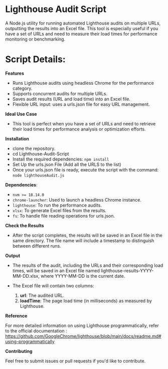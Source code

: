 # Lighthouse Audit Script

A Node.js utility for running automated Lighthouse audits on multiple URLs, outputting the results into an Excel file. This tool is especially useful if you have a set of URLs and need to measure their load times for performance monitoring or benchmarking.

# Script Details:

**Features**

 - Runs Lighthouse audits using headless Chrome for the performance category.
 - Supports concurrent audits for multiple URLs.
 - Saves audit results (URL and load time) into an Excel file.
 - Flexible URL input: uses a urls.json file for easy URL management.

**Ideal Use Case**
 - This tool is perfect when you have a set of URLs and need to retrieve their load times for performance analysis or optimization efforts.

**Installation**

 - clone the repository.
 - cd Lighthouse-Audit-Script
 - Install the required dependencies: ``` npm install ```
 - Set Up the urls.json File (Add all the URLS to the list)
 - Once your urls.json file is ready, execute the script with the command: ```node lighthouseAudit.js```

**Dependencies**: 

 - ``` nvm >= 18.14.0 ```
 - ```chrome-launcher```: Used to launch a headless Chrome instance.
 - ```lighthouse```: To run the performance audits.
 - ```xlsx```: To generate Excel files from the results.
 - ```fs```: To handle file reading operations for urls.json.

**Check the Results**

 - After the script completes, the results will be saved in an Excel file in the same directory. The file name will include a timestamp to 
   distinguish between different runs.

**Output**

 - The results of the audit, including the URLs and their corresponding load times, will be saved in an Excel file named lighthouse-results-YYYY- 
   MM-DD.xlsx, where YYYY-MM-DD is the current date.

 - The Excel file will contain two columns:
   1. **url**: The audited URL.
   2. **loadTime**: The page load time (in milliseconds) as measured by Lighthouse.

**Reference**

For more detailed information on using Lighthouse programmatically, refer to the official documentation : 
https://github.com/GoogleChrome/lighthouse/blob/main/docs/readme.md#using-programmatically

**Contributing**

Feel free to submit issues or pull requests if you'd like to contribute.
